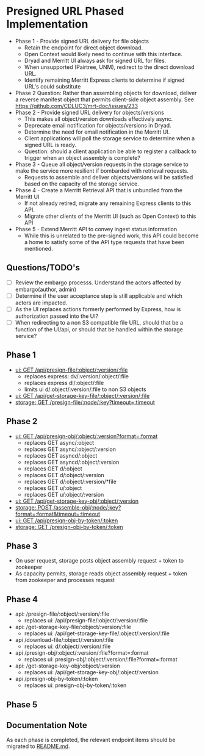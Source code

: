 # Presigned URL Phased Implementation
- Phase 1 - Provide signed URL delivery for file objects
  - Retain the endpoint for direct object download.
  - Open Context would likely need to continue with this interface.
  - Dryad and Merritt UI always ask for signed URL for files.
  - When unsupported (Pairtree, UNM), redirect to the direct download URL.
  - Identify remaining Merritt Express clients to determine if signed URL's could substitute
- Phase 2 Question: Rather than assembling objects for download, deliver a reverse manifest object that permits client-side object assembly. See https://github.com/CDLUC3/mrt-doc/issues/233
- Phase 2 - Provide signed URL delivery for objects/versions
  - This makes all object/version downloads effectively async.
  - Deprecate email notification for objects/versions in Dryad.
  - Determine the need for email notification in the Merritt UI.
  - Client applications will poll the storage service to determine when a signed URL is ready.
  - Question: should a client application be able to register a callback to trigger when an object assembly is complete?
- Phase 3 - Queue all object/version requests in the storage service to make the service more resilient if bombarded with retrieval requests.
  - Requests to assemble and deliver objects/versions will be satisfied based on the capacity of the storage service.
- Phase 4 - Create a Merritt Retrieval API that is unbundled from the Merritt UI
  - If not already retired, migrate any remaining Express clients to this API.
  - Migrate other clients of the Merritt UI (such as Open Context) to this API
- Phase 5 - Extend Merritt API to convey ingest status information
  - While this is unrelated to the pre-signed work, this API could become a home to satisfy some of the API type requests that have been mentioned.

## Questions/TODO's

- [ ] Review the embargo processs.  Understand the actors affected by embargo(author, admin)
- [ ] Determine if the user acceptance step is still applicable and which actors are impacted.
- [ ] As the UI replaces actions formerly performed by Express, how is authorization passed into the UI?
- [ ] When redirecting to a non S3 compatible file URL, should that be a function of the UI/api, or should that be handled within the storage service?

## Phase 1

- [ui: GET /api/presign-file/:object/:version/:file](ui/presign-file.md)
  - replaces express: dv/:version/:object/:file
  - replaces express dl/:object/:file
  - limits ui d/:object/:version/:file to non S3 objects
- [ui: GET /api/get-storage-key-file/:object/:version/:file](ui/storage-key-file.md)
- [storage: GET /presign-file/:node/:key?timeout=:timeout](storage/presign-file.md)

## Phase 2

- [ui: GET /api/presign-obj/:object/:version?format=:format](ui/presign-obj.md)
  - replaces GET async/:object
  - replaces GET async/:object/:version
  - replaces GET asyncd/:object
  - replaces GET asyncd/:object/:version
  - replaces GET d/:object
  - replaces GET d/:object/:version
  - replaces GET d/:object/:version/\*file
  - replaces GET u/:object
  - replaces GET u/:object/:version
- [ui: GET /api/get-storage-key-obj/:object/:version](ui/storage-key-obj.md)
- [storage: POST /assemble-obj/:node/:key?format=:format&timeout=:timeout](storage/assemble-obj.md)
- [ui: GET /api/presign-obj-by-token/:token](ui/presign-obj-by-token.md)
- [storage: GET /presign-obj-by-token/:token](storage/presign-obj-by-token.md)

## Phase 3

- On user request, storage posts object assembly request + token to zookeeper
- As capacity permits, storage reads object assembly request + token from zookeeper and processes request

## Phase 4

- api: /presign-file/:object/:version/:file
  - replaces ui: /api/presign-file/:object/:version/:file
- api: /get-storage-key-file/:object/:version/:file
  - replaces ui: /api/get-storage-key-file/:object/:version/:file
- api /download-file/:object/:version/:file
  - replaces ui: d/:object/:version/:file  
- api /presign-obj/:object/:version/:file?format=:format
  - replaces ui: presign-obj/:object/:version/:file?format=:format  
- api: /get-storage-key-obj/:object/:version
  - replaces ui: /api/get-storage-key-obj/:object/:version
- api /presign-obj-by-token/:token
  - replaces ui: presign-obj-by-token/:token

## Phase 5

## Documentation Note

As each phase is completed, the relevant endpoint items should be migrated to [README.md](README.md).  
